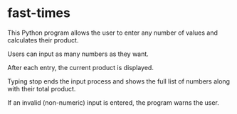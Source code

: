 # fast-times
This Python program allows the user to enter any number of values and calculates their product.

Users can input as many numbers as they want.

After each entry, the current product is displayed.

Typing stop ends the input process and shows the full list of numbers along with their total product.

If an invalid (non-numeric) input is entered, the program warns the user.
